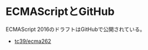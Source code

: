 # ECMAScriptとGitHub

ECMAScript 2016のドラフトはGitHubで公開されている。

-   [tc39/ecma262](https://github.com/tc39/ecma262 "tc39/ecma262")
